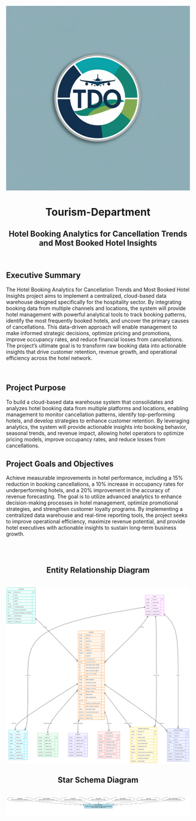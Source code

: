 ![Screenshot of a comment on a GitHub issue showing an image, added in the Markdown, of an Octocat smiling and raising a tentacle.](/img/LOGO.png)
<div align="center">
<h1>Tourism-Department</h1>
<h2>Hotel Booking Analytics for Cancellation Trends and Most Booked Hotel Insights</h2>
</div>
<br>
<h2>Executive Summary</h2>
<p>
The Hotel Booking Analytics for Cancellation Trends and Most Booked Hotel Insights project aims to implement a centralized, cloud-based data warehouse designed specifically for the hospitality sector. By integrating booking data from multiple channels and locations, the system will provide hotel management with powerful analytical tools to track booking patterns, identify the most frequently booked hotels, and uncover the primary causes of cancellations. This data-driven approach will enable management to make informed strategic decisions, optimize pricing and promotions, improve occupancy rates, and reduce financial losses from cancellations. The project’s ultimate goal is to transform raw booking data into actionable insights that drive customer retention, revenue growth, and operational efficiency across the hotel network.
</p>
  <br>
<h2>Project Purpose</h2>
<p>
To build a cloud-based data warehouse system that consolidates and analyzes hotel booking data from multiple platforms and locations, enabling management to monitor cancellation patterns, identify top-performing hotels, and develop strategies to enhance customer retention. By leveraging analytics, the system will provide actionable insights into booking behavior, seasonal trends, and revenue impact, allowing hotel operators to optimize pricing models, improve occupancy rates, and reduce losses from cancellations.
</p>

<h2>Project Goals and Objectives</h2>
<p>
Achieve measurable improvements in hotel performance, including a 15% reduction in booking cancellations, a 10% increase in occupancy rates for underperforming hotels, and a 20% improvement in the accuracy of revenue forecasting. The goal is to utilize advanced analytics to enhance decision-making processes in hotel management, optimize promotional strategies, and strengthen customer loyalty programs. By implementing a centralized data warehouse and real-time reporting tools, the project seeks to improve operational efficiency, maximize revenue potential, and provide hotel executives with actionable insights to sustain long-term business growth.
  </p>
<br>
<br>

<div align="center"><h2>Entity Relationship Diagram</h2>
  </div>
<br>
  <picture>
   <img src="./img/ERD_img.png" alt="Banner image" />
</picture>
<br>
<div align="center"><h2>Star Schema Diagram</h2>
  </div>
<br>
<picture>
   <img src="./img/star_schema.png" alt="Banner image" />
</picture>
